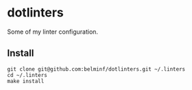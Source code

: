 # dotlinters

Some of my linter configuration.

## Install
```
git clone git@github.com:belminf/dotlinters.git ~/.linters
cd ~/.linters
make install
```
